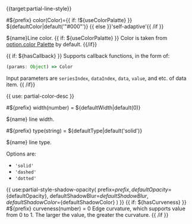 {{target:partial-line-style}}

#${prefix} color(Color)={{ if: !${useColorPalatte} }} ${defaultColor|default('"#000"')} {{ else }}'self-adaptive'{{ /if }}

${name}Line color. {{ if: ${useColorPalatte} }} Color is taken from [option.color Palette](~color) by default. {{/if}}

{{ if: ${hasCallback} }}
Supports callback functions, in the form of:
```js
(params: Object) => Color
```
Input parameters are `seriesIndex`, `dataIndex`, `data`, `value`, and etc. of data item.
{{ /if}}

{{ use: partial-color-desc }}

#${prefix} width(number) = ${defaultWidth|default(0)}

${name} line width.

#${prefix} type(string) = ${defaultType|default('solid')}

${name} line type.

Options are:
+ `'solid'`
+ `'dashed'`
+ `'dotted'`

{{ use:partial-style-shadow-opacity(
    prefix=${prefix},
    defaultOpacity=${defaultOpacity},
    defaultShadowBlur=${defaultShadowBlur},
    defaultShadowColor=${defaultShadowColor}
) }}
{{ if: ${hasCurveness} }}
#${prefix} curveness(number) = 0
Edge curvature, which supports value from 0 to 1. The larger the value, the greater the curvature.
{{ /if }}
